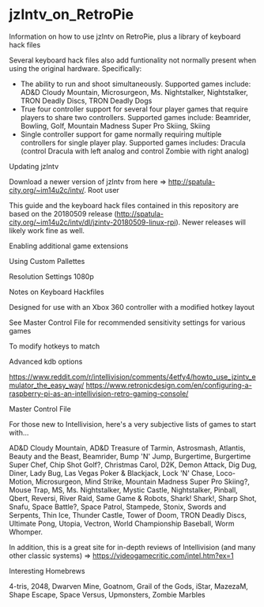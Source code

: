 # jzIntv_on_RetroPie
Information on how to use jzIntv on RetroPie, plus a library of keyboard hack files

Several keyboard hack files also add funtionality not normally present when using the original hardware.  Specifically:
  * The ability to run and shoot simultaneously.  Supported games include:  AD&D Cloudy Mountain, Microsurgeon, Ms.   Nightstalker, Nightstalker, TRON Deadly Discs, TRON Deadly Dogs
  * True four controller support for several four player games that require players to share two controllers.  Supported games include: Beamrider, Bowling, Golf, Mountain Madness Super Pro Skiing, Skiing
  * Single controller support for game normally requiring multiple controllers for single player play.  Supported games includes: Dracula (control Dracula with left analog and control Zombie with right analog)

Updating jzIntv

Download a newer version of jzIntv from here => http://spatula-city.org/~im14u2c/intv/.  Root user

This guide and the keyboard hack files contained in this repository are based on the 20180509 release (http://spatula-city.org/~im14u2c/intv/dl/jzintv-20180509-linux-rpi).  Newer releases will likely work fine as well.

Enabling additional game extensions

Using Custom Pallettes

Resolution Settings
1080p

Notes on Keyboard Hackfiles

Designed for use with an Xbox 360 controller with a modified hotkey layout

See Master Control File for recommended sensitivity settings for various games

To modify hotkeys to match

Advanced kdb options

https://www.reddit.com/r/intellivision/comments/4etfy4/howto_use_jzintv_emulator_the_easy_way/
https://www.retronicdesign.com/en/configuring-a-raspberry-pi-as-an-intellivision-retro-gaming-console/

Master Control File

For those new to Intellivision, here's a very subjective lists of games to start with...

AD&D Cloudy Mountain, AD&D Treasure of Tarmin, Astrosmash, Atlantis, Beauty and the Beast, Beamrider, Bump 'N' Jump, Burgertime, Burgertime Super Chef, Chip Shot Golf?, Christmas Carol, D2K, Demon Attack, Dig Dug, Diner, Lady Bug, Las Vegas Poker & Blackjack, Lock 'N' Chase, Loco-Motion, Microsurgeon, Mind Strike, Mountain Madness Super Pro Skiing?, Mouse Trap, MS, Ms. Nightstalker, Mystic Castle, Nightstalker, Pinball, Qbert, Reversi, River Raid, Same Game & Robots, Shark! Shark!, Sharp Shot, Snafu, Space Battle?, Space Patrol, Stampede, Stonix, Swords and Serpents, Thin Ice, Thunder Castle, Tower of Doom, TRON Deadly Discs, Ultimate Pong, Utopia, Vectron, World Championship Baseball, Worm Whomper.

In addition, this is a great site for in-depth reviews of Intellivision (and many other classic systems) => https://videogamecritic.com/intel.htm?ex=1

Interesting Homebrews

4-tris, 2048, Dwarven Mine, Goatnom, Grail of the Gods, iStar, MazezaM, Shape Escape, Space Versus, Upmonsters, Zombie Marbles 
